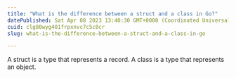 ```yaml
---
title: "What is the difference between a struct and a class in Go?"
datePublished: Sat Apr 08 2023 13:40:30 GMT+0000 (Coordinated Universal Time)
cuid: clg80wyg401frpxnvc7c5c0cr
slug: what-is-the-difference-between-a-struct-and-a-class-in-go

---
```


A struct is a type that represents a record. A class is a type that represents an object.